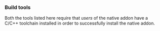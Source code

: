 ### Build tools

Both the tools listed here require that _users_ of the native
addon have a C/C++ toolchain installed in order to successfully install
the native addon.
